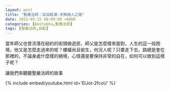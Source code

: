 ```yaml
---
layout: post
title: "聖嚴法師：談自殺潮-天無絕人之路"
date: 2023-05-15 00:09:00 +0800
categories: [Amitabha,聖嚴法師]
tags: [聖嚴法師,自殺]
--- 
```


當年師父也曾流落在紐約的街頭做遊民，師父是怎麼樣來面對，人生的這一段困境，他又是怎麼走過來的呢？螻蟻尚且偷生，何況人呢？只要走下去，路總是會在那裡的，不論身處什麼樣的絕境，心情還是要保持非常的自在，如何可以做到這樣子呢？        

讓我們來聽聽聖嚴法師的故事      

{% include embed/youtube.html id='ElJot-2fcoU' %}

